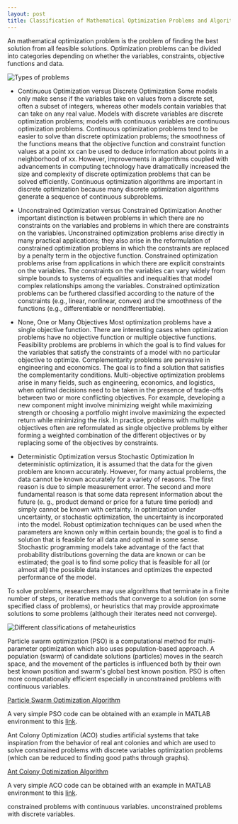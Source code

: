 ```yaml
---
layout: post
title: Classification of Mathematical Optimization Problems and Algorithms. 
---
```


 An mathematical optimization problem is the problem of finding the best solution from all feasible solutions. Optimization problems can be divided into categories depending on whether the variables, constraints, objective functions and data.
 
 ![Types of problems](https://raw.githubusercontent.com/skalaouzis/skalaouzis.github.io/master/images/%CE%A7%CF%89%CF%81%CE%AF%CF%82%20%CF%84%CE%AF%CF%84%CE%BB%CE%BF.png)
 
* Continuous Optimization versus Discrete Optimization
Some models only make sense if the variables take on values from a discrete set, often a subset of integers, whereas other models contain variables that can take on any real value. Models with discrete variables are discrete optimization problems; models with continuous variables are continuous optimization problems. Continuous optimization problems tend to be easier to solve than discrete optimization problems; the smoothness of the functions means that the objective function and constraint function values at a point xx can be used to deduce information about points in a neighborhood of xx. However, improvements in algorithms coupled with advancements in computing technology have dramatically increased the size and complexity of discrete optimization problems that can be solved efficiently. Continuous optimization algorithms are important in discrete optimization because many discrete optimization algorithms generate a sequence of continuous subproblems.

* Unconstrained Optimization versus Constrained Optimization
Another important distinction is between problems in which there are no constraints on the variables and problems in which there are constraints on the variables. Unconstrained optimization problems arise directly in many practical applications; they also arise in the reformulation of constrained optimization problems in which the constraints are replaced by a penalty term in the objective function. Constrained optimization problems arise from applications in which there are explicit constraints on the variables. The constraints on the variables can vary widely from simple bounds to systems of equalities and inequalities that model complex relationships among the variables. Constrained optimization problems can be furthered classified according to the nature of the constraints (e.g., linear, nonlinear, convex) and the smoothness of the functions (e.g., differentiable or nondifferentiable).

* None, One or Many Objectives
Most optimization problems have a single objective function. There are interesting cases when optimization problems have no objective function or multiple objective functions. Feasibility problems are problems in which the goal is to find values for the variables that satisfy the constraints of a model with no particular objective to optimize. Complementarity problems are pervasive in engineering and economics. The goal is to find a solution that satisfies the complementarity conditions. Multi-objective optimization problems arise in many fields, such as engineering, economics, and logistics, when optimal decisions need to be taken in the presence of trade-offs between two or more conflicting objectives. For example, developing a new component might involve minimizing weight while maximizing strength or choosing a portfolio might involve maximizing the expected return while minimizing the risk. In practice, problems with multiple objectives often are reformulated as single objective problems by either forming a weighted combination of the different objectives or by replacing some of the objectives by constraints.

* Deterministic Optimization versus Stochastic Optimization
In deterministic optimization, it is assumed that the data for the given problem are known accurately. However, for many actual problems, the data cannot be known accurately for a variety of reasons. The first reason is due to simple measurement error. The second and more fundamental reason is that some data represent information about the future (e. g., product demand or price for a future time period) and simply cannot be known with certainty. In optimization under uncertainty, or stochastic optimization, the uncertainty is incorporated into the model. Robust optimization techniques can be used when the parameters are known only within certain bounds; the goal is to find a solution that is feasible for all data and optimal in some sense. Stochastic programming models take advantage of the fact that probability distributions governing the data are known or can be estimated; the goal is to find some policy that is feasible for all (or almost all) the possible data instances and optimizes the expected performance of the model.

To solve problems, researchers may use algorithms that terminate in a finite number of steps, or iterative methods that converge to a solution (on some specified class of problems), or heuristics that may provide approximate solutions to some problems (although their iterates need not converge).

![Different classifications of metaheuristics](https://upload.wikimedia.org/wikipedia/commons/thumb/c/c3/Metaheuristics_classification.svg/630px-Metaheuristics_classification.svg.png)

Particle swarm optimization (PSO) is a computational method for multi-parameter optimization which also uses population-based approach. A population (swarm) of candidate solutions (particles) moves in the search space, and the movement of the particles is influenced both by their own best known position and swarm's global best known position. PSO is often more computationally efficient especially in unconstrained problems with continuous variables.

[Particle Swarm Optimization Algorithm](https://www.youtube.com/watch?v=HT15dq9Af7Q)

A very simple PSO code can be obtained with an example in MATLAB environment to this [link](http://www.mathworks.com/help/gads/particle-swarm-optimization-algorithm.html).

Ant Colony Optimization (ACO) studies artificial systems that take inspiration from the behavior of real ant colonies and which are used to solve constrained problems with discrete variables optimization problems (which can be reduced to finding good paths through graphs).

[Ant Colony Optimization Algorithm](https://www.youtube.com/watch?v=D58nLNLkb0I)

A very simple ACO code can be obtained with an example in MATLAB environment to this [link](http://www.aco-metaheuristic.org/aco-code/).

constrained problems with continuous variables.
unconstrained problems with discrete variables.




